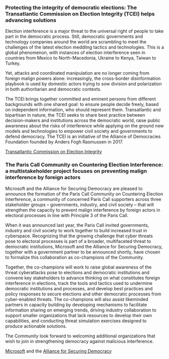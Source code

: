 ### Protecting the integrity of democratic elections: The Transatlantic Commission on Election Integrity (TCEI) helps advancing solutions

Election interference is a major threat to the universal right of people to take part in the democratic process. Still, democratic governments and technology companies around the world are scrambling to meet the challenges of the latest election meddling tactics and technologies. This is a global phenomenon, with instances of election interference seen in countries from Mexico to North-Macedonia, Ukraine to Kenya, Taiwan to Turkey.

Yet, attacks and coordinated manipulation are no longer coming from foreign malign powers alone: increasingly, the cross-border disinformation playbook is used by domestic actors trying to sow division and polarization in both authoritarian and democratic contexts.

The TCEI brings together committed and eminent persons from different backgrounds with one shared goal: to ensure people decide freely, based on independent information, who should represent them. Transatlantic and bipartisan in nature, the TCEI seeks to share best practice between decision-makers and institutions across the democratic world, raise public awareness about the risks of interference while applying on the ground new models and technologies to empower civil society and governments to defend democracy. The TCEI is an initiative of the Alliance of Democracies Foundation founded by Anders Fogh Rasmussen in 2017.

[Transatlantic Commission on Election Integrity](https://www.allianceofdemocracies.org/transatlantic-commission-on-election-integrity/)

### The Paris Call Community on Countering Election Interference: a multistakeholder project focuses on preventing malign interference by foreign actors

Microsoft and the Alliance for Securing Democracy are pleased to announce the formation of the Paris Call Community on Countering Election Interference, a community of concerned Paris Call supporters across three stakeholder groups – governments, industry, and civil society – that will strengthen the capacity to prevent malign interference by foreign actors in electoral processes in line with Principle 3 of the Paris Call.

When it was announced last year, the Paris Call invited governments, industry and civil society to work together to build increased trust in cyberspace. Recognizing that the growing challenge that cyber threats pose to electoral processes is part of a broader, multifaceted threat to democratic institutions, Microsoft and the Alliance for Securing Democracy, together with a government partner to be announced shortly, have chosen to formalize this collaboration as co-champions of the Community.

Together, the co-champions will work to raise global awareness of the threat cyberattacks pose to elections and democratic institutions and convene key stakeholders to advance thinking on what constitutes foreign interference in elections, track the tools and tactics used to undermine democratic institutions and processes, and develop best practices and policy responses to secure elections and other democratic processes from cyber-enabled threats. The co-champions will also assist likeminded partners in capacity building by developing mechanisms to facilitate information sharing on emerging trends, driving industry collaboration to support smaller organizations that lack resources to develop their own capabilities, and conducting threat simulation exercises designed to produce actionable solutions.

The Community look forward to welcoming additional organizations that wish to join in strengthening democracy against malicious interference.

[Microsoft](https://www.microsoft.com/) and the [Alliance for Securing Democracy](https://securingdemocracy.gmfus.org/)
